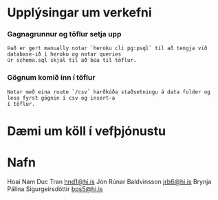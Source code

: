 # Upplýsingar um verkefni 

### Gagnagrunnur og töflur setja upp
    Það er gert manually notar `heroku cli pg:psql` til að tengja við database-ið í heroku og notar queries
    úr schema.sql skjal til að búa til töflur.

### Gögnum komið inn í töflur
    Notar með eina route `/csv` harðkóða staðsetningu á data folder og lesa fyrst gögnin í csv og insert-a
    í töflur.

# Dæmi um köll í vefþjónustu

# Nafn
Hoai Nam Duc Tran hnd1@hi.is
Jón Rúnar Baldvinsson jrb6@hi.is
Brynja Pálina Sigurgeirsdóttir bps5@hi.is
